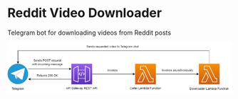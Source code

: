 # Reddit Video Downloader

Telegram bot for downloading videos from Reddit posts

![diagram](diagram.png)
